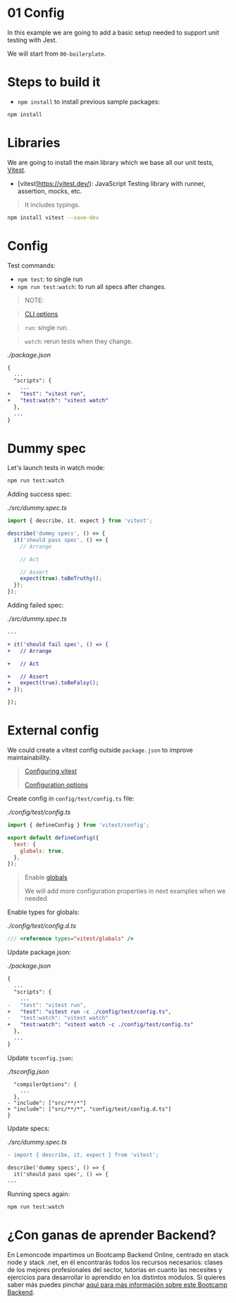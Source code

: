 # 01 Config

In this example we are going to add a basic setup needed to support unit testing with Jest.

We will start from `00-boilerplate`.

# Steps to build it

- `npm install` to install previous sample packages:

```bash
npm install

```

# Libraries

We are going to install the main library which we base all our unit tests, [Vitest](https://vitest.dev/).

- [vitest]https://vitest.dev/): JavaScript Testing library with runner, assertion, mocks, etc.
> It includes typings.

```bash
npm install vitest --save-dev
```

# Config

Test commands:
  - `npm test`: to single run
  - `npm run test:watch`: to run all specs after changes.

> NOTE:

> [CLI options](https://vitest.dev/guide/cli.html)

> `run`: single run.

> `watch`: rerun tests when they change.

_./package.json_

```diff
{
  ...
  "scripts": {
    ...
+   "test": "vitest run",
+   "test:watch": "vitest watch"
  },
  ...
}
```

# Dummy spec

Let's launch tests in watch mode:

```bash
npm run test:watch
```

Adding success spec:

_./src/dummy.spec.ts_

```javascript
import { describe, it, expect } from 'vitest';

describe('dummy specs', () => {
  it('should pass spec', () => {
    // Arrange

    // Act

    // Assert
    expect(true).toBeTruthy();
  });
});
```

Adding failed spec:

_./src/dummy.spec.ts_

```diff
...

+ it('should fail spec', () => {
+   // Arrange

+   // Act

+   // Assert
+   expect(true).toBeFalsy();
+ });

});
```

# External config

We could create a vitest config outside `package.json` to improve maintainability.

> [Configuring vitest](https://vitest.dev/guide/#configuring-vitest)
>
> [Configuration options](https://vitest.dev/config)

Create config in `config/test/config.ts` file:

_./config/test/config.ts_

```js
import { defineConfig } from 'vitest/config';

export default defineConfig({
  test: {
    globals: true,
  },
});

```
> Enable [globals](https://vitest.dev/config/#globals)
>
> We will add more configuration properties in next examples when we needed

Enable types for globals:

_./config/test/config.d.ts_

```typescript
/// <reference types="vitest/globals" />

```

Update package.json:

_./package.json_

```diff
{
  ...
  "scripts": {
    ...
-   "test": "vitest run",
+   "test": "vitest run -c ./config/test/config.ts",
-   "test:watch": "vitest watch"
+   "test:watch": "vitest watch -c ./config/test/config.ts"
  },
  ...
}
```

Update `tsconfig.json`:

_./tsconfig.json_

```diff{
  "compilerOptions": {
    ...
  },
- "include": ["src/**/*"]
+ "include": ["src/**/*", "config/test/config.d.ts"]
}

```

Update specs:

_./src/dummy.spec.ts_

```diff
- import { describe, it, expect } from 'vitest';

describe('dummy specs', () => {
  it('should pass spec', () => {
...
```

Running specs again:

```bash
npm run test:watch
```

# ¿Con ganas de aprender Backend?

En Lemoncode impartimos un Bootcamp Backend Online, centrado en stack node y stack .net, en él encontrarás todos los recursos necesarios: clases de los mejores profesionales del sector, tutorías en cuanto las necesites y ejercicios para desarrollar lo aprendido en los distintos módulos. Si quieres saber más puedes pinchar [aquí para más información sobre este Bootcamp Backend](https://lemoncode.net/bootcamp-backend#bootcamp-backend/banner).
